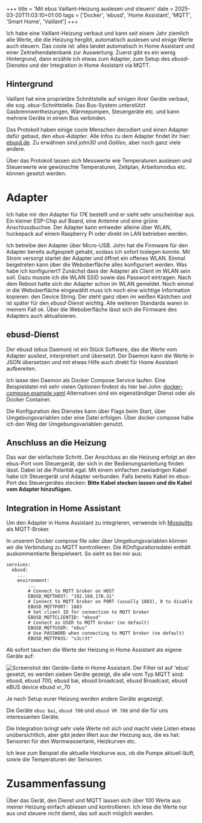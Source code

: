 +++
title = 'Mit ebus Vaillant-Heizung auslesen und steuern'
date = 2025-03-20T11:03:10+01:00
tags = ['Docker', 'ebusd', 'Home Assistant', 'MQTT', 'Smart Home', 'Vaillant']
+++

Ich habe eine Vaillant-Heizung verbaut und kann seit einem Jahr ziemlich alle Werte, die die Heizung hergibt, automatisch auslesen und einige Werte auch steuern.
Das coole ist: alles landet automatisch in Home Assistant und einer Zeitreihendatenbank zur Auswertung.
Zuerst gibt es ein wenig Hintergrund, dann erzähle ich etwas zum Adapter, zum Setup des _ebusd_-Dienstes und der Integration in Home Assistant via MQTT.

## Hintergrund

Vaillant hat eine proprietäre Schnittstelle auf einigen ihrer Geräte verbaut, die sog. _ebus_-Schnittstelle.
Das Bus-System unterstützt Gasbrennwertheizungen, Wärmepumpen, Steuergeräte etc. und kann mehrere Geräte in einem Bus verbinden.

Das Protokoll haben einige coole Menschen decodiert und einen Adapter dafür gebaut, den _ebus-Adapter_. Alle Infos zu dem Adapter findet ihr hier: [ebusd.de](https://ebusd.de/).
Zu erwähnen sind _john30_ und _Galileo_, aber noch ganz viele andere.

Über das Protokoll lassen sich Messwerte wie Temperaturen auslesen und Steuerwerte wie gewünschte Temperaturen, Zeitplan, Arbeitsmodus etc. können gesetzt werden.

# Adapter

Ich habe mir den Adapter für 17€ bestellt und er sieht sehr unscheinbar aus.
Ein kleiner ESP-Chip auf Board, eine Antenne und eine grüne Anschlussbuchse. 
Der Adapter kann entweder alleine über WLAN, huckepack auf einem Raspberry Pi oder direkt im LAN betrieben werden.

Ich betreibe den Adapter über Micro-USB.
John hat die Firmware für den Adapter bereits aufgespielt gehabt, sodass ich sofort loslegen konnte.
Mit Strom versorgt startet der Adapter und öffnet ein offenes WLAN.
Einmal beigetreten kann über die Weboberfläche alles konfiguriert werden. 
Was habe ich konfiguriert? 
Zunächst dass der Adapter als Client im WLAN sein soll. Dazu musste ich die WLAN SSID sowie das Passwort eintragen. Nach dem Reboot hatte sich der Adapter schon im WLAN gemeldet.
Noch einmal in die Weboberfläche eingewählt muss ich noch eine wichtige Information kopieren: den Device String.
Der steht ganz oben im weißen Kästchen und ist später für den _ebusd_-Dienst wichtig.
Alle weiteren Standards waren in meinem Fall ok.
Über die Weboberfläche lässt sich die Firmware des Adapters auch aktualisieren.

## ebusd-Dienst

Der ebusd (ebus Daemon) ist ein Stück Software, das die Werte vom Adapter ausliest, interpretiert und übersetzt. 
Der Daemon kann die Werte in JSON übersetzen und mit etwas Hilfe auch direkt für Home Assistant aufbereiten.

Ich lasse den Daemon als Docker Compose Service laufen.
Eine Beispieldatei mit sehr vielen Optionen findest du hier bei John:
[docker-compose.example.yaml](https://github.com/john30/ebusd/blob/master/contrib/docker/docker-compose.example.yaml)
Alternativen sind ein eigenständiger Dienst oder als Docker Container.

Die Konfiguration des Dienstes kann über Flags beim Start, über Umgebungsvariablen oder eine Datei erfolgen.
Über docker compose habe ich den Weg der Umgebungsvariablen genutzt.


## Anschluss an die Heizung

Das war der einfachste Schritt.
Der Anschluss an die Heizung erfolgt an den ebus-Port vom Steuergerät, der sich in der Bedienungsanleitung finden lässt. Dabei ist die Polarität egal.
Mit einem einfachen zweiadrigen Kabel habe ich Steuergerät und Adapter verbunden.
Falls bereits Kabel im ebus-Port des Steuergerätes stecken:
**Bitte Kabel stecken lassen und die Kabel vom Adapter hinzufügen.**

## Integration in Home Assistant 

Um den Adapter in Home Assistant zu integrieren, verwende ich
[Mosquitto](https://mosquitto.org/) als MQTT-Broker.

In unserem Docker compose file oder über Umgebungsvariablen können wir 
die Verbindung zu MQTT kontrollieren. Die KOnfigurationsdatei enthält
auskommentierte Beispielwert. So sieht es bei mir aus:

```
services:
  ebusd:
    ...
    environment:
        ...
        # Connect to MQTT broker on HOST
        EBUSD_MQTTHOST: "192.168.178.31"
        # Connect to MQTT broker on PORT (usually 1883), 0 to disable
        EBUSD_MQTTPORT: 1883
        # Set client ID for connection to MQTT broker
        EBUSD_MQTTCLIENTID: "ebusd"
        # Connect as USER to MQTT broker (no default)
        EBUSD_MQTTUSER: "ebus"
        # Use PASSWORD when connecting to MQTT broker (no default)
        EBUSD_MQTTPASS: "s3cr3t"
```

Ab sofort tauchen die Werte der Heizung in Home Assistant als eigene Geräte auf:

![Screenshot der Geräte-Seite in Home Assistant. Der Filter ist auf 'ebus' gesetzt, es werden sieben Geräte gezeigt, die alle vom Typ MQTT sind: ebusd, ebusd 700, ebusd bai, ebusd broadcast, ebusd Broadcast, ebusd eBUS device ebusd vr_70](../ebusd-in-home-assistant.png)

Je nach Setup eurer Heizung werden andere Geräte angezeigt.

Die Geräte `ebus bai`, `ebusd 700` und `ebusd VR 700` sind die für uns interessanten Geräte.

Die Integration bringt sehr viele Werte mit sich und macht viele Listen etwas unübersichtlich, aber gibt jeden Wert aus der Heizung aus, die es hat: Sensoren für den Warmwassertank, Heizkurven etc.

Ich lese zum Beispiel die aktuelle Heizkurve aus, ob die Pumpe aktuell läuft, sowie die Temperaturen der Sensoren.

# Zusammenfassung
Über das Gerät, den Dienst und MQTT lassen sich über 100 Werte aus meiner Heizung einfach ablesen und kontrollieren.
Ich lese die Werte nur aus und steuere nicht damit, das soll auch möglich werden.


